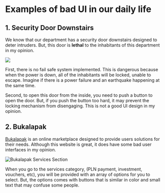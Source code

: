 # Examples of bad UI in our daily life 

## 1. Security Door Downstairs
We know that our department has a security door downstairs designed to deter intruders. But, this door is **lethal** to the inhabitants of this department in my opinion.

![](images/sec-door.gif)

First, there is no fail safe system implemented. This is dangerous because when the power is down, all of the inhabitants will be locked, unable to escape. Imagine if there is a power failure and an earthquake happening at the same time.

Second, to open this door from the inside, you need to push a button to open the door. But, if you push the button too hard, it may prevent the locking mechanism from disengaging. This is not a good UI design in my opinion.

## 2. Bukalapak
[Bukalapak](https://bukalapak.com) is an online marketplace designed to provide users solutions for their needs. Although this website is great, it does have some bad user interfaces in my opinion.

![Bukalapak Services Section](images/bukalapak.gif)

When you go to the services category, (PLN payment, investment, vouchers, etc), you will be provided with an array of options for you to select. But, the options comes with buttons that is similar in color and small text that may confuse some people.